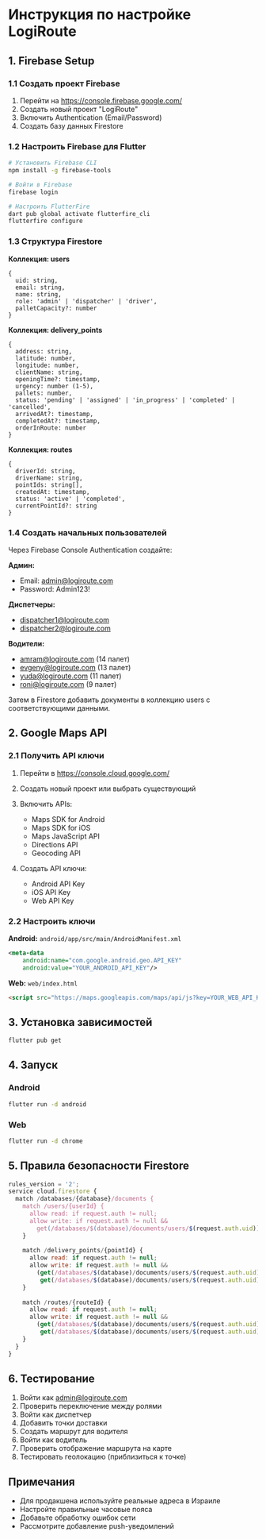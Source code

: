 # Инструкция по настройке LogiRoute

## 1. Firebase Setup

### 1.1 Создать проект Firebase
1. Перейти на https://console.firebase.google.com/
2. Создать новый проект "LogiRoute"
3. Включить Authentication (Email/Password)
4. Создать базу данных Firestore

### 1.2 Настроить Firebase для Flutter
```bash
# Установить Firebase CLI
npm install -g firebase-tools

# Войти в Firebase
firebase login

# Настроить FlutterFire
dart pub global activate flutterfire_cli
flutterfire configure
```

### 1.3 Структура Firestore

**Коллекция: users**
```
{
  uid: string,
  email: string,
  name: string,
  role: 'admin' | 'dispatcher' | 'driver',
  palletCapacity?: number
}
```

**Коллекция: delivery_points**
```
{
  address: string,
  latitude: number,
  longitude: number,
  clientName: string,
  openingTime?: timestamp,
  urgency: number (1-5),
  pallets: number,
  status: 'pending' | 'assigned' | 'in_progress' | 'completed' | 'cancelled',
  arrivedAt?: timestamp,
  completedAt?: timestamp,
  orderInRoute: number
}
```

**Коллекция: routes**
```
{
  driverId: string,
  driverName: string,
  pointIds: string[],
  createdAt: timestamp,
  status: 'active' | 'completed',
  currentPointId?: string
}
```

### 1.4 Создать начальных пользователей

Через Firebase Console Authentication создайте:

**Админ:**
- Email: admin@logiroute.com
- Password: Admin123!

**Диспетчеры:**
- dispatcher1@logiroute.com
- dispatcher2@logiroute.com

**Водители:**
- amram@logiroute.com (14 палет)
- evgeny@logiroute.com (13 палет)
- yuda@logiroute.com (11 палет)
- roni@logiroute.com (9 палет)

Затем в Firestore добавить документы в коллекцию users с соответствующими данными.

## 2. Google Maps API

### 2.1 Получить API ключи
1. Перейти в https://console.cloud.google.com/
2. Создать новый проект или выбрать существующий
3. Включить APIs:
   - Maps SDK for Android
   - Maps SDK for iOS
   - Maps JavaScript API
   - Directions API
   - Geocoding API

4. Создать API ключи:
   - Android API Key
   - iOS API Key
   - Web API Key

### 2.2 Настроить ключи

**Android:** `android/app/src/main/AndroidManifest.xml`
```xml
<meta-data
    android:name="com.google.android.geo.API_KEY"
    android:value="YOUR_ANDROID_API_KEY"/>
```

**Web:** `web/index.html`
```html
<script src="https://maps.googleapis.com/maps/api/js?key=YOUR_WEB_API_KEY"></script>
```

## 3. Установка зависимостей

```bash
flutter pub get
```

## 4. Запуск

### Android
```bash
flutter run -d android
```

### Web
```bash
flutter run -d chrome
```

## 5. Правила безопасности Firestore

```javascript
rules_version = '2';
service cloud.firestore {
  match /databases/{database}/documents {
    match /users/{userId} {
      allow read: if request.auth != null;
      allow write: if request.auth != null && 
        get(/databases/$(database)/documents/users/$(request.auth.uid)).data.role == 'admin';
    }
    
    match /delivery_points/{pointId} {
      allow read: if request.auth != null;
      allow write: if request.auth != null && 
        (get(/databases/$(database)/documents/users/$(request.auth.uid)).data.role == 'dispatcher' ||
         get(/databases/$(database)/documents/users/$(request.auth.uid)).data.role == 'admin');
    }
    
    match /routes/{routeId} {
      allow read: if request.auth != null;
      allow write: if request.auth != null && 
        (get(/databases/$(database)/documents/users/$(request.auth.uid)).data.role == 'dispatcher' ||
         get(/databases/$(database)/documents/users/$(request.auth.uid)).data.role == 'admin');
    }
  }
}
```

## 6. Тестирование

1. Войти как admin@logiroute.com
2. Проверить переключение между ролями
3. Войти как диспетчер
4. Добавить точки доставки
5. Создать маршрут для водителя
6. Войти как водитель
7. Проверить отображение маршрута на карте
8. Тестировать геолокацию (приблизиться к точке)

## Примечания

- Для продакшена используйте реальные адреса в Израиле
- Настройте правильные часовые пояса
- Добавьте обработку ошибок сети
- Рассмотрите добавление push-уведомлений

